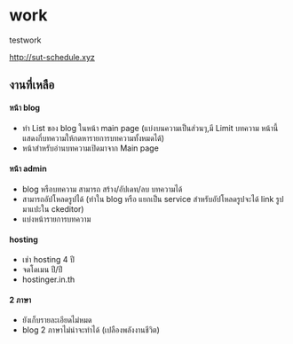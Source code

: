# work
testwork

http://sut-schedule.xyz


## งานที่เหลือ
 
 #### หน้า blog
 - ทำ List ของ blog ในหน้า main page (แบ่งบนความเป็นส่วนๆ,มี Limit บทความ หน้านี้แสดงกี่บทความให้กดหารายการบทความทั้งหมดได้)
 - หน้าสำหรับอ่านบทความเปิดมาจาก Main page
 

 #### หน้า admin 
 - blog หรือบทความ สามารถ สร้าง/อัปเดท/ลบ บทความได้
 - สามารถอัปโหลดรูปได้ (ทำใน blog หรือ แยกเป็น service สำหรับอัปโหลดรูปจะได้ link รูปมาแปะใน ckeditor)
 - แบ่งหน้ารายการบทความ
 
 #### hosting
 - เช่า hosting 4 ปี
 - จดโดเมน ปี/ปี
 - hostinger.in.th
 
 #### 2 ภาษา
 - ยังเก็บรายละเอียดไม่หมด
 - blog 2 ภาษาไม่น่าจะทำได้ (เปลืองพลังงานชีวิต)